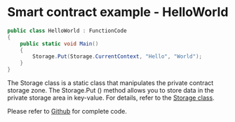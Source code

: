 # Smart contract example - HelloWorld

```c#
public class HelloWorld : FunctionCode
{
    public static void Main()
    {
        Storage.Put(Storage.CurrentContext, "Hello", "World");
    }
}
```

The Storage class is a static class that manipulates the private contract storage zone. The Storage.Put () method allows you to store data in the private storage area in key-value. For details, refer to the [Storage class](../fw/dotnet/neo/Storage.md).

Please refer to [Github](https://github.com/neo-project/examples) for complete code.
